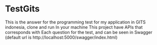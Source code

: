 # TestGits

This is the answer for the programming test for my application in GITS indonesia, clone and run In your machine
This project have APIs that corresponds with Each question for the test, and can be seen in Swagger (default url is http://localhost:5000/swagger/index.html) 

